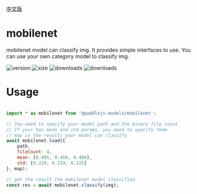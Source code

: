 [中文版](./README_cn.md)

# mobilenet

mobilenet model can classify img. It provides simple interfaces to use. You can use your own category model to classify img.

<img src="https://img.shields.io/npm/v/@paddlejs-models/mobilenet?color=success" alt="version"> <img src="https://img.shields.io/bundlephobia/min/@paddlejs-models/mobilenet" alt="size"> <img src="https://img.shields.io/npm/dm/@paddlejs-models/mobilenet?color=orange" alt="downloads"> <img src="https://img.shields.io/npm/dt/@paddlejs-models/mobilenet" alt="downloads">

# Usage

```js

import * as mobilenet from '@paddlejs-models/mobilenet';

// You need to specify your model path and the binary file count
// If your has mean and std params, you need to specify them.
// map is the results your model can classify.
await mobilenet.load({
    path,
    fileCount: 4,
    mean: [0.485, 0.456, 0.406],
    std: [0.229, 0.224, 0.225]
}, map);

// get the result the mobilenet model classified.
const res = await mobilenet.classify(img);

```